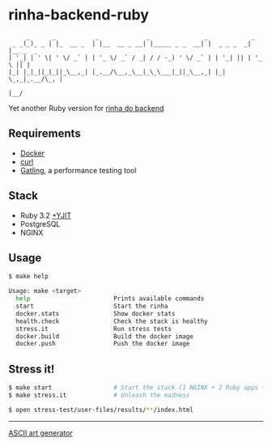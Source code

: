 # rinha-backend-ruby

```
     _      _           _             _               _            _         
 _ _(_)_ _ | |_  __ _  | |__  __ _ __| |_____ _ _  __| |  _ _ _  _| |__ _  _ 
| '_| | ' \| ' \/ _` | | '_ \/ _` / _| / / -_) ' \/ _` | | '_| || | '_ \ || |
|_| |_|_||_|_||_\__,_| |_.__/\__,_\__|_\_\___|_||_\__,_| |_|  \_,_|_.__/\_, |
                                                                        |__/ 
```

Yet another Ruby version for [rinha do backend](https://github.com/zanfranceschi/rinha-de-backend-2023-q3)

## Requirements

* [Docker](https://docs.docker.com/get-docker/)
* [curl](https://curl.se/download.html)
* [Gatling](https://gatling.io/open-source/), a performance testing tool

## Stack

* Ruby 3.2 [+YJIT](https://shopify.engineering/ruby-yjit-is-production-ready)
* PostgreSQL
* NGINX

## Usage

```bash
$ make help

Usage: make <target>
  help                       Prints available commands
  start                      Start the rinha
  docker.stats               Show docker stats
  health.check               Check the stack is healthy
  stress.it                  Run stress tests
  docker.build               Build the docker image
  docker.push                Push the docker image
```

## Stress it!

```bash
$ make start                 # Start the stack (1 NGINX + 2 Ruby apps + 1 PostgreSQL)
$ make stress.it             # Unleash the madness

$ open stress-test/user-files/results/**/index.html
```
----

[ASCII art generator](http://www.network-science.de/ascii/)
